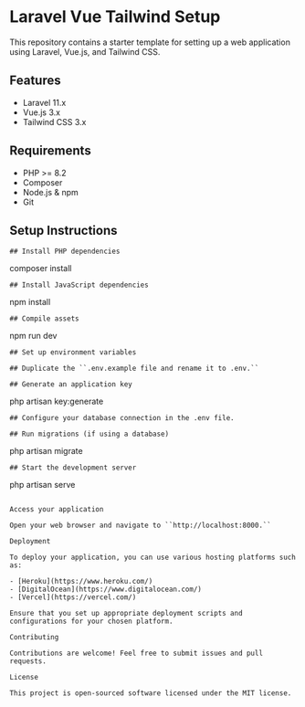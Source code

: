 # Laravel Vue Tailwind Setup

This repository contains a starter template for setting up a web application using Laravel, Vue.js, and Tailwind CSS.

## Features

- Laravel 11.x
- Vue.js 3.x
- Tailwind CSS 3.x

## Requirements

- PHP >= 8.2
- Composer
- Node.js & npm
- Git

## Setup Instructions

   ```
## Install PHP dependencies
```
composer install
```
## Install JavaScript dependencies
```
npm install
```
## Compile assets
```
npm run dev
```
## Set up environment variables

## Duplicate the ``.env.example file and rename it to .env.``

## Generate an application key
```
php artisan key:generate
```
## Configure your database connection in the .env file.

## Run migrations (if using a database)
```
php artisan migrate
```
## Start the development server
```
php artisan serve
```

Access your application

Open your web browser and navigate to ``http://localhost:8000.``

Deployment

To deploy your application, you can use various hosting platforms such as:

- [Heroku](https://www.heroku.com/)
- [DigitalOcean](https://www.digitalocean.com/)
- [Vercel](https://vercel.com/)

Ensure that you set up appropriate deployment scripts and configurations for your chosen platform.

Contributing

Contributions are welcome! Feel free to submit issues and pull requests.

License 

This project is open-sourced software licensed under the MIT license.
